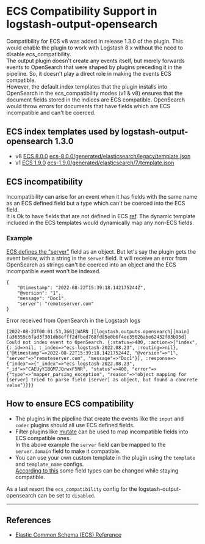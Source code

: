 # ECS Compatibility Support in logstash-output-opensearch
Compatibility for ECS v8 was added in release 1.3.0 of the plugin. This would enable the plugin to work with Logstash 8.x without the need to disable ecs_compatibility.  
The output plugin doesn't create any events itself, but merely forwards events to OpenSearch that were shaped by plugins preceding it in the pipeline. So, it doesn't play a direct role in making the events ECS compatible.  
However, the default index templates that the plugin installs into OpenSearch in the ecs_compatibility modes (v1 & v8) ensures that the document fields stored in the indices are ECS compatible. OpenSearch would throw errors for documents that have fields which are ECS incompatible and can't be coerced. 

## ECS index templates used by logstash-output-opensearch 1.3.0
* v8 [ECS 8.0.0](https://github.com/elastic/ecs/releases/tag/v8.0.0) [ecs-8.0.0/generated/elasticsearch/legacy/template.json](https://raw.githubusercontent.com/elastic/ecs/v8.0.0/generated/elasticsearch/legacy/template.json)
* v1 [ECS 1.9.0](https://github.com/elastic/ecs/releases/tag/v1.9.0) [ecs-1.9.0/generated/elasticsearch/7/template.json](https://raw.githubusercontent.com/elastic/ecs/v1.9.0/generated/elasticsearch/7/template.json)
  
## ECS incompatibility
Incompatibility can arise for an event when it has fields with the same name as an ECS defined field but a type which can't be coerced into the ECS field.  
It is Ok to have fields that are not defined in ECS [ref](https://www.elastic.co/guide/en/ecs/current/ecs-faq.html#addl-fields).
The dynamic template included in the ECS templates would dynamically map any non-ECS fields. 

### Example 
[ECS defines the "server"](https://www.elastic.co/guide/en/ecs/current/ecs-server.html) field as an object. But let's say the plugin gets the event below, with a string in the `server` field. It will receive an error from OpenSearch as strings can't be coerced into an object and the ECS incompatible event won't be indexed.
```
{
	"@timestamp": "2022-08-22T15:39:18.142175244Z",
	"@version": "1",
	"message": "Doc1",
	"server": "remoteserver.com"
}
```

Error received from OpenSearch in the Logstash logs
```
[2022-08-23T00:01:53,366][WARN ][logstash.outputs.opensearch][main][a36555c6fad3f301db8efff2dfbed768fd85e0b6f4ee35626abe62432f83b95d] Could not index event to OpenSearch. {:status=>400, :action=>["index", {:_id=>nil, :_index=>"ecs-logstash-2022.08.23", :routing=>nil}, {"@timestamp"=>2022-08-22T15:39:18.142175244Z, "@version"=>"1", "server"=>"remoteserver.com", "message"=>"Doc1"}], :response=>{"index"=>{"_index"=>"ecs-logstash-2022.08.23", "_id"=>"CAEUyYIBQM7JQrwxF5NR", "status"=>400, "error"=>{"type"=>"mapper_parsing_exception", "reason"=>"object mapping for [server] tried to parse field [server] as object, but found a concrete value"}}}}
```
## How to ensure ECS compatibility
* The plugins in the pipeline that create the events like the `input` and `codec` plugins should all use ECS defined fields. 
* Filter plugins like [mutate](https://github.com/logstash-plugins/logstash-filter-mutate/blob/main/docs/index.asciidoc) can be used to map incompatible fields into ECS compatible ones.  
In the above example the `server` field can be mapped to the `server.domain` field to make it compatible.  
* You can use your own custom template in the plugin using the `template` and `template_name` configs.  
 [According to this](https://www.elastic.co/guide/en/ecs/current/ecs-faq.html#type-interop) some field types can be changed while staying compatible.

As a last resort the `ecs_compatibility` config for the logstash-output-opensearch can be set to `disabled`.
     

_______________
## References
* [Elastic Common Schema (ECS) Reference](https://www.elastic.co/guide/en/ecs/current/index.html)
